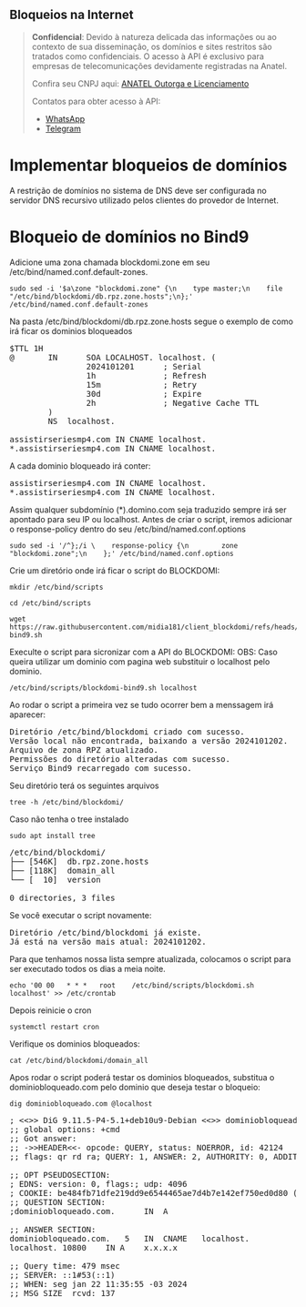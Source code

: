 ## Bloqueios na Internet

> **Confidencial**: Devido à natureza delicada das informações ou ao contexto de sua disseminação, os domínios e sites restritos são tratados como confidenciais. O acesso à API é exclusivo para empresas de telecomunicações devidamente registradas na Anatel.
> 
> Confira seu CNPJ aqui: <a href="https://informacoes.anatel.gov.br/paineis/outorga-e-licenciamento" target="_blank">ANATEL Outorga e Licenciamento</a>
> 
> Contatos para obter acesso à API:
> - <a href="https://api.whatsapp.com/send/?phone=5584998667245&text=Como+obter+acesso+a+API%3F&type=phone_number&app_absent=0" target="_blank">WhatsApp</a>
> - <a href="https://t.me/LucasMidia" target="_blank">Telegram</a>


# Implementar bloqueios de domínios
A restrição de domínios no sistema de DNS deve ser configurada no servidor DNS recursivo utilizado pelos clientes do provedor de Internet.

# Bloqueio de domínios no Bind9
Adicione uma zona chamada blockdomi.zone em seu /etc/bind/named.conf.default-zones.
```plaintext
sudo sed -i '$a\zone "blockdomi.zone" {\n    type master;\n    file "/etc/bind/blockdomi/db.rpz.zone.hosts";\n};' /etc/bind/named.conf.default-zones
```
Na pasta /etc/bind/blockdomi/db.rpz.zone.hosts segue o exemplo de como irá ficar os dominios bloqueados
<pre>
$TTL 1H
@       IN      SOA LOCALHOST. localhost. (
                2024101201      ; Serial
                1h              ; Refresh
                15m             ; Retry
                30d             ; Expire
                2h              ; Negative Cache TTL
        )
        NS  localhost.

assistirseriesmp4.com IN CNAME localhost.
*.assistirseriesmp4.com IN CNAME localhost.
</pre>
A cada dominio bloqueado irá conter:
<pre>
assistirseriesmp4.com IN CNAME localhost.
*.assistirseriesmp4.com IN CNAME localhost.
</pre>
Assim qualquer subdomínio (*).domino.com seja traduzido sempre irá ser apontado para seu IP ou localhost.
Antes de criar o script, iremos adicionar o response-policy dentro do seu /etc/bind/named.conf.options
```plaintext
sudo sed -i '/^};/i \    response-policy {\n        zone "blockdomi.zone";\n    };' /etc/bind/named.conf.options
```
Crie um diretório onde irá ficar o script do BLOCKDOMI:
```plaintext
mkdir /etc/bind/scripts
```
```plaintext
cd /etc/bind/scripts
```
```plaintext
wget https://raw.githubusercontent.com/midia181/client_blockdomi/refs/heads/main/blockdomi-bind9.sh
```
Execulte o script para sicronizar com a API do BLOCKDOMI:
OBS: Caso queira utilizar um dominio com pagina web substituir o localhost pelo dominio.
```plaintext
/etc/bind/scripts/blockdomi-bind9.sh localhost
```
Ao rodar o script a primeira vez se tudo ocorrer bem a menssagem irá aparecer:
<pre>
Diretório /etc/bind/blockdomi criado com sucesso.
Versão local não encontrada, baixando a versão 2024101202.
Arquivo de zona RPZ atualizado.
Permissões do diretório alteradas com sucesso.
Serviço Bind9 recarregado com sucesso.
</pre>
Seu diretório terá os seguintes arquivos
```plaintext
tree -h /etc/bind/blockdomi/
```
Caso não tenha o tree instalado
```plaintext
sudo apt install tree
```
<pre>
/etc/bind/blockdomi/
├── [546K]  db.rpz.zone.hosts
├── [118K]  domain_all
└── [  10]  version

0 directories, 3 files
</pre>
Se você executar o script novamente:
<pre>
Diretório /etc/bind/blockdomi já existe.
Já está na versão mais atual: 2024101202.
</pre>
Para que tenhamos nossa lista sempre atualizada, colocamos o script para ser executado todos os dias a meia noite.

```plaintext
echo '00 00   * * *   root    /etc/bind/scripts/blockdomi.sh localhost' >> /etc/crontab
```
Depois reinicie o cron
```plaintext
systemctl restart cron
```
Verifique os dominios bloqueados:
```plaintext
cat /etc/bind/blockdomi/domain_all
```
Apos rodar o script poderá testar os dominios bloqueados, substitua o dominiobloqueado.com pelo dominio que deseja testar o bloqueio:
```plaintext
dig dominiobloqueado.com @localhost
```
<pre>
; <<>> DiG 9.11.5-P4-5.1+deb10u9-Debian <<>> dominiobloqueado.com @localhost
;; global options: +cmd
;; Got answer:
;; ->>HEADER<<- opcode: QUERY, status: NOERROR, id: 42124
;; flags: qr rd ra; QUERY: 1, ANSWER: 2, AUTHORITY: 0, ADDITIONAL: 1
 
;; OPT PSEUDOSECTION:
; EDNS: version: 0, flags:; udp: 4096
; COOKIE: be484fb71dfe219dd9e6544465ae7d4b7e142ef750ed0d80 (good)
;; QUESTION SECTION:
;dominiobloqueado.com.		IN	A
 
;; ANSWER SECTION:
dominiobloqueado.com.	5	IN	CNAME	localhost.
localhost. 10800	IN A	x.x.x.x
 
;; Query time: 479 msec
;; SERVER: ::1#53(::1)
;; WHEN: seg jan 22 11:35:55 -03 2024
;; MSG SIZE  rcvd: 137
</pre>
